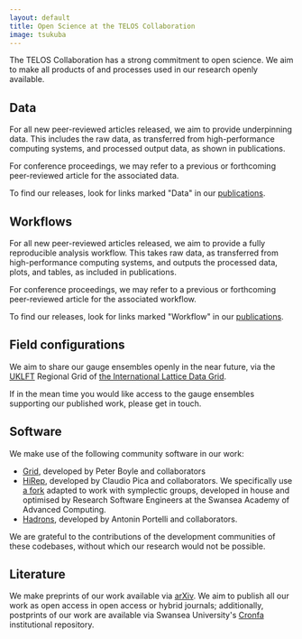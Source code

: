 ```yaml
---
layout: default
title: Open Science at the TELOS Collaboration
image: tsukuba
---
```


The TELOS Collaboration has a strong commitment to open science.
We aim to make all products of and processes used in our research openly available.

## Data

For all new peer-reviewed articles released,
we aim to provide underpinning data.
This includes the raw data,
as transferred from high-performance computing systems,
and processed output data,
as shown in publications.

For conference proceedings,
we may refer to a previous or forthcoming peer-reviewed article
for the associated data.

To find our releases,
look for links marked "Data" in our [publications](/publications).

## Workflows

For all new peer-reviewed articles released,
we aim to provide a fully reproducible analysis workflow.
This takes raw data,
as transferred from high-performance computing systems,
and outputs the processed data, plots, and tables,
as included in publications.

For conference proceedings,
we may refer to a previous or forthcoming peer-reviewed article
for the associated workflow.

To find our releases,
look for links marked "Workflow" in our [publications](/publications).

## Field configurations

We aim to share our gauge ensembles openly in the near future,
via the [UKLFT][uklft] Regional Grid of [the International Lattice Data Grid][ildg].

If in the mean time you would like access to
the gauge ensembles supporting our published work,
please get in touch.

## Software

We make use of the following community software in our work:

- [Grid][grid], developed by Peter Boyle and collaborators
- [HiRep][hirep],
  developed by Claudio Pica and collaborators.
  We specifically use [a fork][hirep-spn] adapted to work with symplectic groups,
  developed in house
  and optimised by Research Software Engineers
  at the Swansea Academy of Advanced Computing.
- [Hadrons][hadrons],
  developed by Antonin Portelli and collaborators.

We are grateful to the contributions of the development communities of these codebases,
without which our research would not be possible.

## Literature

We make preprints of our work available via [arXiv][arxiv].
We aim to publish all our work as open access in open access or hybrid journals;
additionally,
postprints of our work are available via
Swansea University's [Cronfa][cronfa] institutional repository.

[arxiv]: https://arxiv.org
[cronfa]: https://cronfa.swan.ac.uk
[grid]: https://github.com/paboyle/Grid
[hadrons]: https://github.com/aportelli/Hadrons
[hirep]: https://github.com/claudiopica/HiRep
[hirep-spn]: https://github.com/sa2c/HiRep
[ildg]: https://hpc.desy.de/ildg/
[uklft]: https://generic.wordpress.soton.ac.uk/uklft/
